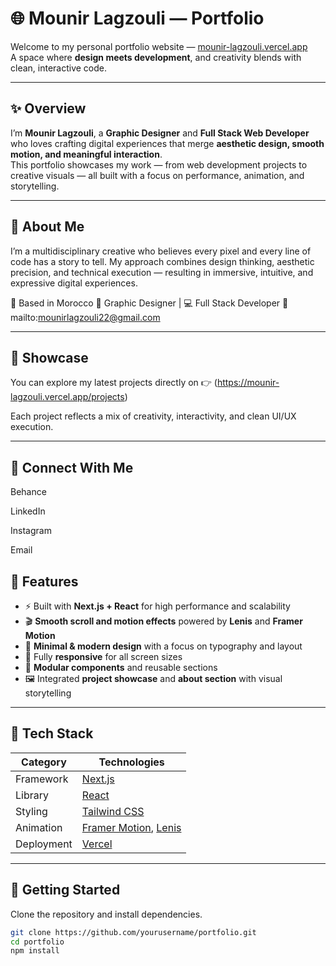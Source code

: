 # 🌐 Mounir Lagzouli — Portfolio

Welcome to my personal portfolio website — [mounir-lagzouli.vercel.app](https://mounir-lagzouli.vercel.app)  
A space where **design meets development**, and creativity blends with clean, interactive code.

---

## ✨ Overview

I’m **Mounir Lagzouli**, a **Graphic Designer** and **Full Stack Web Developer** who loves crafting digital experiences that merge **aesthetic design, smooth motion, and meaningful interaction**.  
This portfolio showcases my work — from web development projects to creative visuals — all built with a focus on performance, animation, and storytelling.

---


## 💼 About Me

I’m a multidisciplinary creative who believes every pixel and every line of code has a story to tell.
My approach combines design thinking, aesthetic precision, and technical execution — resulting in immersive, intuitive, and expressive digital experiences.

📍 Based in Morocco
🎨 Graphic Designer | 💻 Full Stack Developer
📧 mailto:mounirlagzouli22@gmail.com


---


## 🧩 Showcase

You can explore my latest projects directly on
👉 (https://mounir-lagzouli.vercel.app/projects)

Each project reflects a mix of creativity, interactivity, and clean UI/UX execution.



----



## 🌟 Connect With Me

Behance

LinkedIn

Instagram

Email


## 🎨 Features

- ⚡ Built with **Next.js + React** for high performance and scalability  
- 🎬 **Smooth scroll and motion effects** powered by **Lenis** and **Framer Motion**  
- 💎 **Minimal & modern design** with a focus on typography and layout  
- 📱 Fully **responsive** for all screen sizes  
- 🧩 **Modular components** and reusable sections  
- 🖼️ Integrated **project showcase** and **about section** with visual storytelling  

---

## 🧠 Tech Stack

| Category | Technologies |
|-----------|---------------|
| Framework | [Next.js](https://nextjs.org/) |
| Library | [React](https://react.dev/) |
| Styling | [Tailwind CSS](https://tailwindcss.com/) |
| Animation | [Framer Motion](https://www.framer.com/motion/), [Lenis](https://github.com/studio-freight/lenis) |
| Deployment | [Vercel](https://vercel.com/) |

---

## 🚀 Getting Started

Clone the repository and install dependencies.

```bash
git clone https://github.com/yourusername/portfolio.git
cd portfolio
npm install
